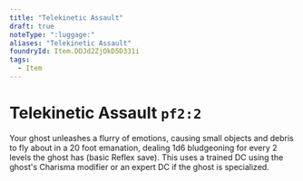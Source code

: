 ```yaml
---
title: "Telekinetic Assault"
draft: true
noteType: ":luggage:"
aliases: "Telekinetic Assault"
foundryId: Item.DDJd2ZjOkD5D331i
tags:
  - Item
---
```


# Telekinetic Assault `pf2:2`

Your ghost unleashes a flurry of emotions, causing small objects and debris to fly about in a 20 foot emanation, dealing 1d6 bludgeoning for every 2 levels the ghost has (basic Reflex save). This uses a trained DC using the ghost's Charisma modifier or an expert DC if the ghost is specialized.
